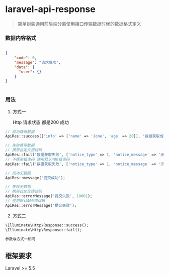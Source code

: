 # laravel-api-response

> 简单封装通用前后端分离使用接口传输数据时候的数据格式定义

### 数据内容格式

```json

{
    "code": 0,
    "message": "请求成功",
    "data": {
      "user": {}
    }
}
    
```

### 用法

1. 方式一

    Http 请求状态 都是200 成功
    
```php
// 成功携带数据
ApiRes::success(['info' => ['name' => 'Jone', 'age' => 20]], '数据获取成功');

// 失败携带数据
// 携带自定义错误码
ApiRes::fail('数据获取失败', ['notice_type' => 1, 'notice_message' => '示例方式'], 10000);
// 不携带错误码 使用默认400错误码
ApiRes::fail('数据获取失败', ['notice_type' => 1, 'notice_message' => '示例方式'];

// 成功无数据
ApiRes::message('提交成功');

// 失败无数据
// 携带自定义错误码
ApiRes::errorMessage('提交失败', 10001);
// 使用默认400错误码
ApiRes::errorMessage('提交失败');

```

2. 方式二
```php
\Illuminate\Http\Response::success();
\Illuminate\Http\Response::fail();

参数与方式一相同

```

## 框架要求

Laravel >= 5.5

